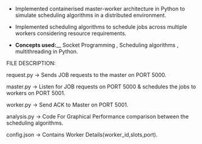 * Implemented containerised master-worker architecture in Python to simulate scheduling algorithms in a distributed environment. 

* Implemented scheduling algorithms to schedule jobs across multiple workers considering resource requirements.

* **Concepts used:**__ Socket Programming , Scheduling algorithms , multithreading in Python.

FILE DESCRIPTION:

request.py -> Sends JOB requests to the master on PORT 5000.

master.py -> Listen for JOB requests on PORT 5000 & schedules the jobs to workers on PORT 5001.

worker.py -> Send ACK to Master on PORT 5001.

analysis.py -> Code For Graphical Performance comparison between the scheduling algorithms.

config.json -> Contains Worker Details(worker_id,slots,port).
